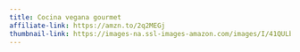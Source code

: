 ```yaml
---
title: Cocina vegana gourmet
affiliate-link: https://amzn.to/2q2MEGj
thumbnail-link: https://images-na.ssl-images-amazon.com/images/I/41QULbyqaqL._SX382_BO1,204,203,200_.jpg
---
```

